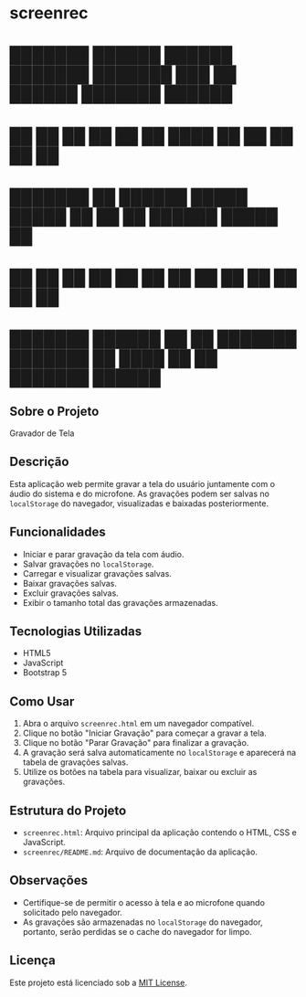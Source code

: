 # screenrec
# ███████  ██████ ██████  ███████ ███████ ███    ██ ██████  ███████  ██████ 
# ██      ██      ██   ██ ██      ██      ████   ██ ██   ██ ██      ██      
# ███████ ██      ██████  █████   █████   ██ ██  ██ ██████  █████   ██      
#      ██ ██      ██   ██ ██      ██      ██  ██ ██ ██   ██ ██      ██      
# ███████  ██████ ██   ██ ███████ ███████ ██   ████ ██   ██ ███████  ██████

## Sobre o Projeto
Gravador de Tela

## Descrição

Esta aplicação web permite gravar a tela do usuário juntamente com o áudio do sistema e do microfone. As gravações podem ser salvas no `localStorage` do navegador, visualizadas e baixadas posteriormente.

## Funcionalidades

- Iniciar e parar gravação da tela com áudio.
- Salvar gravações no `localStorage`.
- Carregar e visualizar gravações salvas.
- Baixar gravações salvas.
- Excluir gravações salvas.
- Exibir o tamanho total das gravações armazenadas.

## Tecnologias Utilizadas

- HTML5
- JavaScript
- Bootstrap 5

## Como Usar

1. Abra o arquivo `screenrec.html` em um navegador compatível.
2. Clique no botão "Iniciar Gravação" para começar a gravar a tela.
3. Clique no botão "Parar Gravação" para finalizar a gravação.
4. A gravação será salva automaticamente no `localStorage` e aparecerá na tabela de gravações salvas.
5. Utilize os botões na tabela para visualizar, baixar ou excluir as gravações.

## Estrutura do Projeto

- `screenrec.html`: Arquivo principal da aplicação contendo o HTML, CSS e JavaScript.
- `screenrec/README.md`: Arquivo de documentação da aplicação.

## Observações

- Certifique-se de permitir o acesso à tela e ao microfone quando solicitado pelo navegador.
- As gravações são armazenadas no `localStorage` do navegador, portanto, serão perdidas se o cache do navegador for limpo.

## Licença

Este projeto está licenciado sob a [MIT License](LICENSE).

